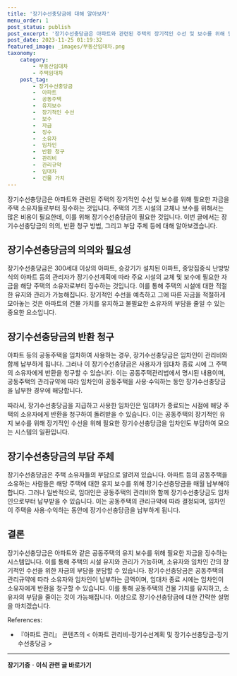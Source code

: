 ```yaml
---
title: '장기수선충당금에 대해 알아보자'
menu_order: 1
post_status: publish
post_excerpt: '장기수선충당금은 아파트와 관련된 주택의 장기적인 수선 및 보수를 위해 필요한 자금을 주택 소유자들로부터 징수하는 것입니다. 주택의 기초 시설의 교체나 보수를 위해서는 많은 비용이 필요한데, 이를 위해 장기수선충당금이 필요한 것입니다. 이번 글에서는 장기수선충당금의 의의, 반환 청구 방법, 그리고 부담 주체 등에 대해 알아보겠습니다.'
post_date: 2023-11-25 01:19:32
featured_image: _images/부동산임대차.png
taxonomy:
    category:
        - 부동산임대차
        - 주택임대차
    post_tag:
        - 장기수선충당금
        -  아파트
        -  공동주택
        -  유지보수
        -  장기적인 수선
        -  보수
        -  자금
        -  징수
        -  소유자
        -  임차인
        -  반환 청구
        -  관리비
        -  관리규약
        -  임대차
        -  건물 가치
---
```



장기수선충당금은 아파트와 관련된 주택의 장기적인 수선 및 보수를 위해 필요한 자금을 주택 소유자들로부터 징수하는 것입니다. 주택의 기초 시설의 교체나 보수를 위해서는 많은 비용이 필요한데, 이를 위해 장기수선충당금이 필요한 것입니다. 이번 글에서는 장기수선충당금의 의의, 반환 청구 방법, 그리고 부담 주체 등에 대해 알아보겠습니다. 

## 장기수선충당금의 의의와 필요성

장기수선충당금은 300세대 이상의 아파트, 승강기가 설치된 아파트, 중앙집중식 난방방식의 아파트 등의 관리자가 장기수선계획에 따라 주요 시설의 교체 및 보수에 필요한 자금을 해당 주택의 소유자로부터 징수하는 것입니다. 이를 통해 주택의 시설에 대한 적절한 유지와 관리가 가능해집니다. 장기적인 수선을 예측하고 그에 따른 자금을 적절하게 모아놓는 것은 아파트의 건물 가치를 유지하고 불필요한 소유자의 부담을 줄일 수 있는 중요한 요소입니다.

## 장기수선충당금의 반환 청구

아파트 등의 공동주택을 임차하여 사용하는 경우, 장기수선충당금은 임차인이 관리비와 함께 납부하게 됩니다. 그러나 이 장기수선충당금은 사용자가 임대차 종료 시에 그 주택의 소유자에게 반환을 청구할 수 있습니다. 이는 공동주택관리법에서 명시된 내용이며, 공동주택의 관리규약에 따라 임차인이 공동주택을 사용·수익하는 동안 장기수선충당금을 납부한 경우에 해당합니다.

따라서, 장기수선충당금을 지급하고 사용한 임차인은 임대차가 종료되는 시점에 해당 주택의 소유자에게 반환을 청구하여 돌려받을 수 있습니다. 이는 공동주택의 장기적인 유지 보수를 위해 장기적인 수선을 위해 필요한 장기수선충당금을 임차인도 부담하여 모으는 시스템의 일환입니다.

## 장기수선충당금의 부담 주체

장기수선충당금은 주택 소유자들의 부담으로 알려져 있습니다. 아파트 등의 공동주택을 소유하는 사람들은 해당 주택에 대한 유지 보수를 위해 장기수선충당금을 매월 납부해야 합니다. 그러나 일반적으로, 임대인은 공동주택의 관리비와 함께 장기수선충당금도 임차인으로부터 납부받을 수 있습니다. 이는 공동주택의 관리규약에 따라 결정되며, 임차인이 주택을 사용·수익하는 동안에 장기수선충당금을 납부하게 됩니다.

## 결론

장기수선충당금은 아파트와 같은 공동주택의 유지 보수를 위해 필요한 자금을 징수하는 시스템입니다. 이를 통해 주택의 시설 유지와 관리가 가능하며, 소유자와 임차인 간의 장기적인 수선을 위한 자금의 부담을 분담할 수 있습니다. 장기수선충당금은 공동주택의 관리규약에 따라 소유자와 임차인이 납부하는 금액이며, 임대차 종료 시에는 임차인이 소유자에게 반환을 청구할 수 있습니다. 이를 통해 공동주택의 건물 가치를 유지하고, 소유자의 부담을 줄이는 것이 가능해집니다. 이상으로 장기수선충당금에 대한 간략한 설명을 마치겠습니다.

References:
- 『아파트 관리』 콘텐츠의 < 아파트 관리비-장기수선계획 및 장기수선충당금-장기수선충당금 >
<!-- wp:separator -->
<hr class="wp-block-separator has-alpha-channel-opacity"/>
<!-- /wp:separator -->

<!-- wp:group {"backgroundColor":"base","layout":{"type":"constrained"}} -->
<div class="wp-block-group has-base-background-color has-background"><!-- wp:paragraph {"align":"center","fontSize":"medium"} -->
<p class="has-text-align-center has-large-font-size"><strong>장기기증ㆍ이식 관련 글 바로가기</strong></p>
<!-- /wp:paragraph -->


<!-- wp:latest-posts
{"categories":[{"id":23730,"count":19,"description":"","link":"https://uknowlaw.com/category/%ec%9e%a5%ea%b8%b0%ea%b8%b0%ec%a6%9d%e3%86%8d%ec%9d%b4%ec%8b%9d/","name":"장기기증ㆍ이식","slug":"장기기증ㆍ이식","taxonomy":"category","parent":0,"meta":[],"_links":{"self":[{"href":"https://uknowlaw.com/wp-json/wp/v2/categories/23730"}],"collection":[{"href":"https://uknowlaw.com/wp-json/wp/v2/categories"}],"about":[{"href":"https://uknowlaw.com/wp-json/wp/v2/taxonomies/category"}],"wp:post_type":[{"href":"https://uknowlaw.com/wp-json/wp/v2/posts?categories=23730"}],"curies":[{"name":"wp","href":"https://api.w.org/{rel}","templated":true}]}}],"postsToShow":100,"excerptLength":28,"postLayout":"grid","columns":2,"featuredImageAlign":"left","featuredImageSizeSlug":"large","fontSize":"small"} /--></div>
<!-- /wp:group -->
